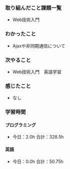 ### 取り組んだこと課題一覧
- Web技術入門
### わかったこと
-  Ajaxや非同期通信について
### 次やること
- Web技術入門　英語学習
### 感じたこと
- なし
### 学習時間
#### プログラミング
- 今日：2.0h 合計：328.5h
#### 英語
- 今日：0.0h 合計：50.75h